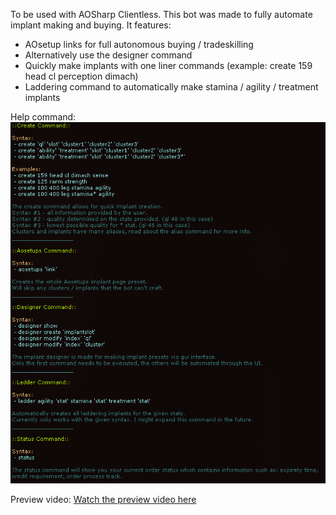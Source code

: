 To be used with AOSharp Clientless. This bot was made to fully automate implant making and buying. It features:

- AOsetup links for full autonomous buying / tradeskilling
- Alternatively use the designer command
- Quickly make implants with one liner commands (example: create 159 head cl perception dimach)
- Laddering command to automatically make stamina / agility / treatment implants

Help command:
![Alt Text](Preview.png)

Preview video:
[Watch the preview video here](https://streamable.com/63ilsx)